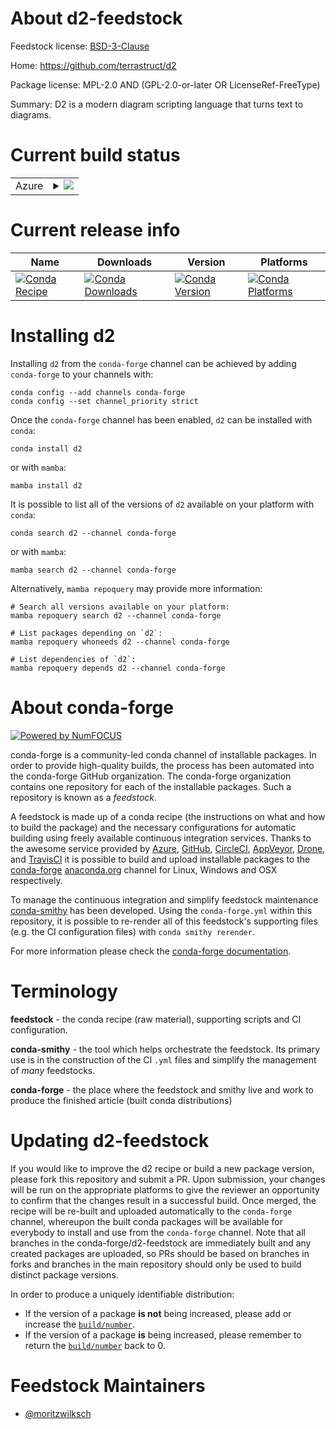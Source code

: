 About d2-feedstock
==================

Feedstock license: [BSD-3-Clause](https://github.com/conda-forge/d2-feedstock/blob/main/LICENSE.txt)

Home: https://github.com/terrastruct/d2

Package license: MPL-2.0 AND (GPL-2.0-or-later OR LicenseRef-FreeType)

Summary: D2 is a modern diagram scripting language that turns text to diagrams.

Current build status
====================


<table>
    
  <tr>
    <td>Azure</td>
    <td>
      <details>
        <summary>
          <a href="https://dev.azure.com/conda-forge/feedstock-builds/_build/latest?definitionId=24140&branchName=main">
            <img src="https://dev.azure.com/conda-forge/feedstock-builds/_apis/build/status/d2-feedstock?branchName=main">
          </a>
        </summary>
        <table>
          <thead><tr><th>Variant</th><th>Status</th></tr></thead>
          <tbody><tr>
              <td>linux_64</td>
              <td>
                <a href="https://dev.azure.com/conda-forge/feedstock-builds/_build/latest?definitionId=24140&branchName=main">
                  <img src="https://dev.azure.com/conda-forge/feedstock-builds/_apis/build/status/d2-feedstock?branchName=main&jobName=linux&configuration=linux%20linux_64_" alt="variant">
                </a>
              </td>
            </tr><tr>
              <td>osx_64</td>
              <td>
                <a href="https://dev.azure.com/conda-forge/feedstock-builds/_build/latest?definitionId=24140&branchName=main">
                  <img src="https://dev.azure.com/conda-forge/feedstock-builds/_apis/build/status/d2-feedstock?branchName=main&jobName=osx&configuration=osx%20osx_64_" alt="variant">
                </a>
              </td>
            </tr><tr>
              <td>win_64</td>
              <td>
                <a href="https://dev.azure.com/conda-forge/feedstock-builds/_build/latest?definitionId=24140&branchName=main">
                  <img src="https://dev.azure.com/conda-forge/feedstock-builds/_apis/build/status/d2-feedstock?branchName=main&jobName=win&configuration=win%20win_64_" alt="variant">
                </a>
              </td>
            </tr>
          </tbody>
        </table>
      </details>
    </td>
  </tr>
</table>

Current release info
====================

| Name | Downloads | Version | Platforms |
| --- | --- | --- | --- |
| [![Conda Recipe](https://img.shields.io/badge/recipe-d2-green.svg)](https://anaconda.org/conda-forge/d2) | [![Conda Downloads](https://img.shields.io/conda/dn/conda-forge/d2.svg)](https://anaconda.org/conda-forge/d2) | [![Conda Version](https://img.shields.io/conda/vn/conda-forge/d2.svg)](https://anaconda.org/conda-forge/d2) | [![Conda Platforms](https://img.shields.io/conda/pn/conda-forge/d2.svg)](https://anaconda.org/conda-forge/d2) |

Installing d2
=============

Installing `d2` from the `conda-forge` channel can be achieved by adding `conda-forge` to your channels with:

```
conda config --add channels conda-forge
conda config --set channel_priority strict
```

Once the `conda-forge` channel has been enabled, `d2` can be installed with `conda`:

```
conda install d2
```

or with `mamba`:

```
mamba install d2
```

It is possible to list all of the versions of `d2` available on your platform with `conda`:

```
conda search d2 --channel conda-forge
```

or with `mamba`:

```
mamba search d2 --channel conda-forge
```

Alternatively, `mamba repoquery` may provide more information:

```
# Search all versions available on your platform:
mamba repoquery search d2 --channel conda-forge

# List packages depending on `d2`:
mamba repoquery whoneeds d2 --channel conda-forge

# List dependencies of `d2`:
mamba repoquery depends d2 --channel conda-forge
```


About conda-forge
=================

[![Powered by
NumFOCUS](https://img.shields.io/badge/powered%20by-NumFOCUS-orange.svg?style=flat&colorA=E1523D&colorB=007D8A)](https://numfocus.org)

conda-forge is a community-led conda channel of installable packages.
In order to provide high-quality builds, the process has been automated into the
conda-forge GitHub organization. The conda-forge organization contains one repository
for each of the installable packages. Such a repository is known as a *feedstock*.

A feedstock is made up of a conda recipe (the instructions on what and how to build
the package) and the necessary configurations for automatic building using freely
available continuous integration services. Thanks to the awesome service provided by
[Azure](https://azure.microsoft.com/en-us/services/devops/), [GitHub](https://github.com/),
[CircleCI](https://circleci.com/), [AppVeyor](https://www.appveyor.com/),
[Drone](https://cloud.drone.io/welcome), and [TravisCI](https://travis-ci.com/)
it is possible to build and upload installable packages to the
[conda-forge](https://anaconda.org/conda-forge) [anaconda.org](https://anaconda.org/)
channel for Linux, Windows and OSX respectively.

To manage the continuous integration and simplify feedstock maintenance
[conda-smithy](https://github.com/conda-forge/conda-smithy) has been developed.
Using the ``conda-forge.yml`` within this repository, it is possible to re-render all of
this feedstock's supporting files (e.g. the CI configuration files) with ``conda smithy rerender``.

For more information please check the [conda-forge documentation](https://conda-forge.org/docs/).

Terminology
===========

**feedstock** - the conda recipe (raw material), supporting scripts and CI configuration.

**conda-smithy** - the tool which helps orchestrate the feedstock.
                   Its primary use is in the construction of the CI ``.yml`` files
                   and simplify the management of *many* feedstocks.

**conda-forge** - the place where the feedstock and smithy live and work to
                  produce the finished article (built conda distributions)


Updating d2-feedstock
=====================

If you would like to improve the d2 recipe or build a new
package version, please fork this repository and submit a PR. Upon submission,
your changes will be run on the appropriate platforms to give the reviewer an
opportunity to confirm that the changes result in a successful build. Once
merged, the recipe will be re-built and uploaded automatically to the
`conda-forge` channel, whereupon the built conda packages will be available for
everybody to install and use from the `conda-forge` channel.
Note that all branches in the conda-forge/d2-feedstock are
immediately built and any created packages are uploaded, so PRs should be based
on branches in forks and branches in the main repository should only be used to
build distinct package versions.

In order to produce a uniquely identifiable distribution:
 * If the version of a package **is not** being increased, please add or increase
   the [``build/number``](https://docs.conda.io/projects/conda-build/en/latest/resources/define-metadata.html#build-number-and-string).
 * If the version of a package **is** being increased, please remember to return
   the [``build/number``](https://docs.conda.io/projects/conda-build/en/latest/resources/define-metadata.html#build-number-and-string)
   back to 0.

Feedstock Maintainers
=====================

* [@moritzwilksch](https://github.com/moritzwilksch/)

